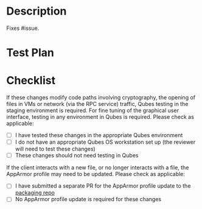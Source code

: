 # Description

Fixes #issue.

# Test Plan


# Checklist

If these changes modify code paths involving cryptography, the opening of files in VMs or network (via the RPC service) traffic, Qubes testing in the staging environment is required. For fine tuning of the graphical user interface, testing in any environment in Qubes is required. Please check as applicable:

 - [ ] I have tested these changes in the appropriate Qubes environment
 - [ ] I do not have an appropriate Qubes OS workstation set up (the reviewer will need to test these changes)
 - [ ] These changes should not need testing in Qubes

 If the client interacts with a new file, or no longer interacts with a file, the AppArmor profile may need to be updated. Please check as applicable:

 - [ ] I have submitted a separate PR for the AppArmor profile update to the [packaging repo](https://github.com/freedomofpress/securedrop-debian-packaging)
 - [ ] No AppArmor profile update is required for these changes
